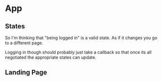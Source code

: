 # App
## States
So I'm thinking that "being logged in" is a valid state. As if it changes you go to a different page.

Logging in though should probably just take a callback so that once its all negotiated the appropriate states can update.
## Landing Page
